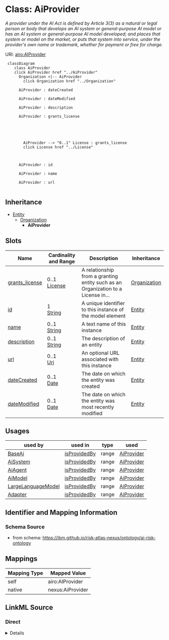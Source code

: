 

# Class: AiProvider


_A provider under the AI Act is defined by Article 3(3) as a natural or legal person or body that develops an AI system or general-purpose AI model or has an AI system or general-purpose AI model developed; and places that system or model on the market, or puts that system into service, under the provider's own name or trademark, whether for payment or free for charge._





URI: [airo:AIProvider](https://w3id.org/airo#AIProvider)






```mermaid
 classDiagram
    class AiProvider
    click AiProvider href "../AiProvider"
      Organization <|-- AiProvider
        click Organization href "../Organization"

      AiProvider : dateCreated

      AiProvider : dateModified

      AiProvider : description

      AiProvider : grants_license





        AiProvider --> "0..1" License : grants_license
        click License href "../License"



      AiProvider : id

      AiProvider : name

      AiProvider : url


```





## Inheritance
* [Entity](Entity.md)
    * [Organization](Organization.md)
        * **AiProvider**



## Slots

| Name | Cardinality and Range | Description | Inheritance |
| ---  | --- | --- | --- |
| [grants_license](grants_license.md) | 0..1 <br/> [License](License.md) | A relationship from a granting entity such as an Organization to a License in... | [Organization](Organization.md) |
| [id](id.md) | 1 <br/> [String](String.md) | A unique identifier to this instance of the model element | [Entity](Entity.md) |
| [name](name.md) | 0..1 <br/> [String](String.md) | A text name of this instance | [Entity](Entity.md) |
| [description](description.md) | 0..1 <br/> [String](String.md) | The description of an entity | [Entity](Entity.md) |
| [url](url.md) | 0..1 <br/> [Uri](Uri.md) | An optional URL associated with this instance | [Entity](Entity.md) |
| [dateCreated](dateCreated.md) | 0..1 <br/> [Date](Date.md) | The date on which the entity was created | [Entity](Entity.md) |
| [dateModified](dateModified.md) | 0..1 <br/> [Date](Date.md) | The date on which the entity was most recently modified | [Entity](Entity.md) |





## Usages

| used by | used in | type | used |
| ---  | --- | --- | --- |
| [BaseAi](BaseAi.md) | [isProvidedBy](isProvidedBy.md) | range | [AiProvider](AiProvider.md) |
| [AiSystem](AiSystem.md) | [isProvidedBy](isProvidedBy.md) | range | [AiProvider](AiProvider.md) |
| [AiAgent](AiAgent.md) | [isProvidedBy](isProvidedBy.md) | range | [AiProvider](AiProvider.md) |
| [AiModel](AiModel.md) | [isProvidedBy](isProvidedBy.md) | range | [AiProvider](AiProvider.md) |
| [LargeLanguageModel](LargeLanguageModel.md) | [isProvidedBy](isProvidedBy.md) | range | [AiProvider](AiProvider.md) |
| [Adapter](Adapter.md) | [isProvidedBy](isProvidedBy.md) | range | [AiProvider](AiProvider.md) |






## Identifier and Mapping Information







### Schema Source


* from schema: https://ibm.github.io/risk-atlas-nexus/ontology/ai-risk-ontology




## Mappings

| Mapping Type | Mapped Value |
| ---  | ---  |
| self | airo:AIProvider |
| native | nexus:AiProvider |







## LinkML Source

<!-- TODO: investigate https://stackoverflow.com/questions/37606292/how-to-create-tabbed-code-blocks-in-mkdocs-or-sphinx -->

### Direct

<details>
```yaml
name: AiProvider
description: A provider under the AI Act is defined by Article 3(3) as a natural or
  legal person or body that develops an AI system or general-purpose AI model or has
  an AI system or general-purpose AI model developed; and places that system or model
  on the market, or puts that system into service, under the provider's own name or
  trademark, whether for payment or free for charge.
from_schema: https://ibm.github.io/risk-atlas-nexus/ontology/ai-risk-ontology
is_a: Organization
class_uri: airo:AIProvider

```
</details>

### Induced

<details>
```yaml
name: AiProvider
description: A provider under the AI Act is defined by Article 3(3) as a natural or
  legal person or body that develops an AI system or general-purpose AI model or has
  an AI system or general-purpose AI model developed; and places that system or model
  on the market, or puts that system into service, under the provider's own name or
  trademark, whether for payment or free for charge.
from_schema: https://ibm.github.io/risk-atlas-nexus/ontology/ai-risk-ontology
is_a: Organization
attributes:
  grants_license:
    name: grants_license
    description: A relationship from a granting entity such as an Organization to
      a License instance.
    from_schema: https://ibm.github.io/risk-atlas-nexus/ontology/ai-risk-ontology
    rank: 1000
    alias: grants_license
    owner: AiProvider
    domain_of:
    - Organization
    range: License
  id:
    name: id
    description: A unique identifier to this instance of the model element. Example
      identifiers include UUID, URI, URN, etc.
    from_schema: https://ibm.github.io/risk-atlas-nexus/ontology/ai-risk-ontology
    rank: 1000
    slot_uri: schema:identifier
    identifier: true
    alias: id
    owner: AiProvider
    domain_of:
    - Entity
    range: string
    required: true
  name:
    name: name
    description: A text name of this instance.
    from_schema: https://ibm.github.io/risk-atlas-nexus/ontology/ai-risk-ontology
    rank: 1000
    slot_uri: schema:name
    alias: name
    owner: AiProvider
    domain_of:
    - Entity
    - BenchmarkMetadataCard
    range: string
  description:
    name: description
    description: The description of an entity
    from_schema: https://ibm.github.io/risk-atlas-nexus/ontology/ai-risk-ontology
    rank: 1000
    slot_uri: schema:description
    alias: description
    owner: AiProvider
    domain_of:
    - Entity
    range: string
  url:
    name: url
    description: An optional URL associated with this instance.
    from_schema: https://ibm.github.io/risk-atlas-nexus/ontology/ai-risk-ontology
    rank: 1000
    slot_uri: schema:url
    alias: url
    owner: AiProvider
    domain_of:
    - Entity
    range: uri
  dateCreated:
    name: dateCreated
    description: The date on which the entity was created.
    from_schema: https://ibm.github.io/risk-atlas-nexus/ontology/ai-risk-ontology
    rank: 1000
    slot_uri: schema:dateCreated
    alias: dateCreated
    owner: AiProvider
    domain_of:
    - Entity
    range: date
    required: false
  dateModified:
    name: dateModified
    description: The date on which the entity was most recently modified.
    from_schema: https://ibm.github.io/risk-atlas-nexus/ontology/ai-risk-ontology
    rank: 1000
    slot_uri: schema:dateModified
    alias: dateModified
    owner: AiProvider
    domain_of:
    - Entity
    range: date
    required: false
class_uri: airo:AIProvider

```
</details>

